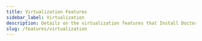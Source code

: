 ```yaml
---
title: Virtualization Features
sidebar_label: Virtualization
description: Details on the virtualization features that Install Doctor incorporates
slug: /features/virtualization
---
```

